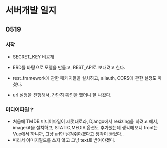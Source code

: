 # 서버개발 일지

## 0519

### 시작 

- SECRET_KEY 비공개 

- ERD를 바탕으로 모델을 만들고, REST_API로 보내려고 한다. 
- rest_framework에 관한 패키지들을 설치하고, allauth, CORS에 관한 설정도 마쳤다.
- url 설정을 진행해서, 간단히 확인을 했더니 잘 나왔다.

### 미디어파일 ?

- 처음에 TMDB 미디어파일이 제멋대로라, Django에서 resizing을 하려고 해서, imagekit을 설치하고, STATIC,MEDIA 옵션도 추가했는데 생각해보니 front는 Vue에서 하니까, 그냥 url만 넘겨줘야겠다고 생각이 들었다..
- 따라서 이미지필드를 쓰지 않고 그냥 text로 받아야겠다.